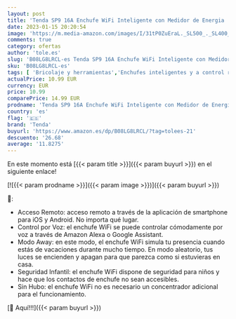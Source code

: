 ```yaml
---
layout: post
title: 'Tenda SP9 16A Enchufe WiFi Inteligente con Medidor de Energia  Para Controlar sus Dispositivos desde Cualquier Lugar  Funciona con Amazon Alexa y Google Home '
date: 2023-01-15 20:20:54
image: 'https://m.media-amazon.com/images/I/31tP0ZuEraL._SL500_._SL400_.jpg'
comments: true
category: ofertas
author: 'tole.es'
slug: 'B08LG8LRCL-es Tenda SP9 16A Enchufe WiFi Inteligente con Medidor de...'
sku: 'B08LG8LRCL-es'
tags: [ 'Bricolaje y herramientas','Enchufes inteligentes y a control remoto','Enchufes y accesorios','Instalación eléctrica','alexa','google','home','tenda','🇪🇸', ]
actualPrice: 10.99 EUR
currency: EUR
price: 10.99
comparePrice: 14.99 EUR
prodname: 'Tenda SP9 16A Enchufe WiFi Inteligente con Medidor de Energia  Para Controlar sus Dispositivos desde Cualquier Lugar  Funciona con Amazon Alexa y Google Home '
country: 'es'
flag: '🇪🇸'
brand: 'Tenda'
buyurl: 'https://www.amazon.es/dp/B08LG8LRCL/?tag=tolees-21'
descuento: '26.68'
average: '11.8275'
---
```


En este momento está [{{< param title >}}]({{< param buyurl >}}) en el siguiente enlace!

[![{{< param prodname >}}]({{< param image >}})]({{< param buyurl >}})

🔎:

- Acceso Remoto: acceso remoto a través de la aplicación de smartphone para iOS y Android. No importa qué lugar.
- Control por Voz: el enchufe WiFi se puede controlar cómodamente por voz a través de Amazon Alexa o Google Assistant.
- Modo Away: en este modo, el enchufe WiFi simula tu presencia cuando estás de vacaciones durante mucho tiempo. En modo aleatorio, tus luces se encienden y apagan para que parezca como si estuvieras en casa.
- Seguridad Infantil: el enchufe WiFi dispone de seguridad para niños y hace que los contactos de enchufe no sean accesibles.
- Sin Hubo: el enchufe WiFi no es necesario un concentrador adicional para el funcionamiento.

[🛒 Aquí!!!]({{< param buyurl >}})
